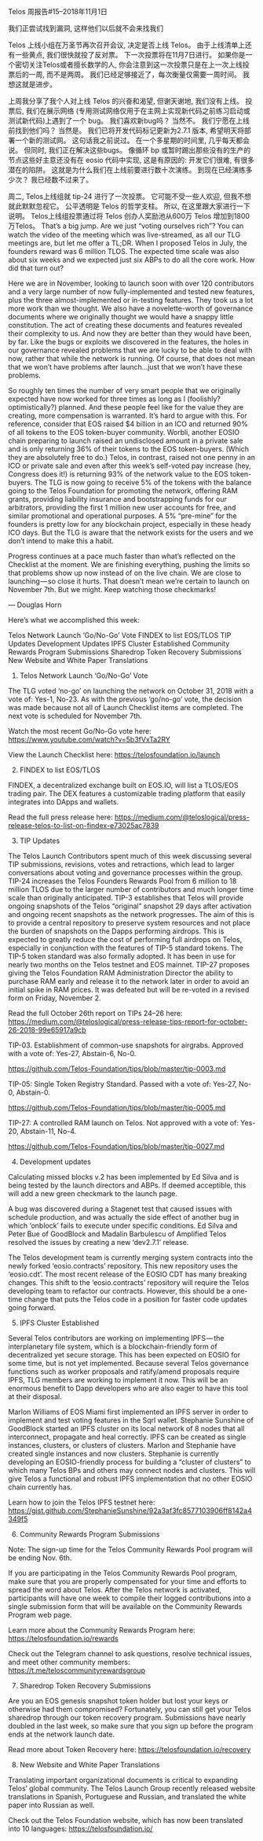 Telos 周报告#15–2018年11月1日

我们正尝试找到漏洞, 这样他们以后就不会来找我们

Telos 上线小组在万圣节再次召开会议, 决定是否上线 Telos。 由于上线清单上还有一些黄点, 我们很快就投了反对票。 下一次投票将在11月7日进行。 如果你是一个密切关注Telos或者擅长数学的人, 你会注意到这一次投票只是在上一次上线投票后的一周, 而不是两周。 我们已经足够接近了，每次衡量仅需要一周时间。 我想这就是进步。

上周我分享了我个人对上线 Telos 的兴奋和渴望, 但谢天谢地, 我们没有上线。 投票后, 我们在展示网络 (专用测试网络仅用于在主网上实现新代码之前练习启动或测试新代码)上遇到了一个 bug。 我们喜欢新bug吗？ 当然不。 我们宁愿在上线前找到他们吗？ 当然是。 我们已将开发代码标记更新为2.7.1 版本, 希望明天将部署一个新的测试网。 这句话我之前说过。 在一个多星期的时间里, 几乎每天都会说。 但同时, 我们正在解决这些bugs。 像循环 bp 或暂时踢出那些没有的生产的节点这些好主意还没有在 eosio 代码中实现, 这是有原因的: 开发它们很难, 有很多潜在的陷阱。 这就是为什么我们在上线前要进行数十次演练。 到现在已经演练多少次？ 我已经数不过来了。

周二, Telos上线组就 tip-24 进行了一次投票。 它可能不受一些人欢迎, 但我不想就此默默忽视它。 公平透明是 Telos 的哲学支柱。 所以, 在这里跟大家进行一下说明。 Telos上线组投票通过将 Telos 创办人奖励池从600万 Telos 增加到1800万Telos。 That’s a big jump. Are we just “voting ourselves rich”? You can watch the video of the meeting which was live-streamed, as all our TLG meetings are, but let me offer a TL;DR. When I proposed Telos in July, the founders reward was 6 million TLOS. The expected time scale was also about six weeks and we expected just six ABPs to do all the core work. How did that turn out?

Here we are in November, looking to launch soon with over 120 contributors and a very large number of now fully-implemented and tested new features, plus the three almost-implemented or in-testing features. They took us a lot more work than we thought. We also have a novelette-worth of governance documents where we originally thought we would have a snappy little constitution. The act of creating these documents and features revealed their complexity to us. And now they are better than they would have been, by far. Like the bugs or exploits we discovered in the features, the holes in our governance revealed problems that we are lucky to be able to deal with now, rather that while the network is running. Of course, that does not mean that we won’t have problems after launch…just that we won’t have these problems.

So roughly ten times the number of very smart people that we originally expected have now worked for three times as long as I (foolishly? optimistically?) planned. And these people feel like for the value they are creating, more compensation is warranted. It’s hard to argue with this. For reference, consider that EOS raised $4 billion in an ICO and returned 90% of all tokens to the EOS token-buyer community. Worbli, another EOSIO chain preparing to launch raised an undisclosed amount in a private sale and is only returning 36% of their tokens to the EOS token-buyers. (Which they are absolutely free to do.) Telos, in contrast, raised not one penny in an ICO or private sale and even after this week’s self-voted pay increase (hey, Congress does it!) is returning 93% of the network value to the EOS token-buyers. The TLG is now going to receive 5% of the tokens with the balance going to the Telos Foundation for promoting the network, offering RAM grants, providing liability insurance and bootstrapping funds for our arbitrators, providing the first 1 million new user accounts for free, and similar promotional and operational purposes. A 5% “pre-mine” for the founders is pretty low for any blockchain project, especially in these heady ICO days. But the TLG is aware that the network exists for the users and we don’t intend to make this a habit.

Progress continues at a pace much faster than what’s reflected on the Checklist at the moment. We are finishing everything, pushing the limits so that problems show up now instead of on the live chain. We are close to launching — so close it hurts. That doesn’t mean we’re certain to launch on November 7th. But we might. Keep watching those checkmarks!

— Douglas Horn

Here’s what we accomplished this week:

Telos Network Launch ‘Go/No-Go’ Vote FINDEX to list EOS/TLOS TIP Updates Development Updates IPFS Cluster Established Community Rewards Program Submissions Sharedrop Token Recovery Submissions New Website and White Paper Translations

1. Telos Network Launch ‘Go/No-Go’ Vote

The TLG voted ‘no-go’ on launching the network on October 31, 2018 with a vote of: Yes-1, No-23. As with the previous ‘go/no-go’ vote, the decision was made because not all of Launch Checklist items are completed. The next vote is scheduled for November 7th.

Watch the most recent Go/No-Go vote here: https://www.youtube.com/watch?v=5b3fVxTa2RY

View the Launch Checklist here: https://telosfoundation.io/launch

2. FINDEX to list EOS/TLOS

FINDEX, a decentralized exchange built on EOS.IO, will list a TLOS/EOS trading pair. The DEX features a customizable trading platform that easily integrates into DApps and wallets.

Read the full press release here: https://medium.com/@teloslogical/press-release-telos-to-list-on-findex-e73025ac7839

3. TIP Updates

The Telos Launch Contributors spent much of this week discussing several TIP submissions, revisions, votes and retractions, which lead to larger conversations about voting and governance processes within the group. TIP-24 increases the Telos Founders Rewards Pool from 6 million to 18 million TLOS due to the larger number of contributors and much longer time scale than originally anticipated. TIP-3 establishes that Telos will provide ongoing snapshots of the Telos “original” snapshot 29 days after activation and ongoing recent snapshots as the network progresses. The aim of this is to provide a central repository to preserve system resources and not place the burden of snapshots on the Dapps performing airdrops. This is expected to greatly reduce the cost of performing full airdrops on Telos, especially in conjunction with the features of TIP-5 standard tokens. The TIP-5 token standard was also formally adopted. It has been in use for nearly two months on the Telos testnet and EOS mainnet. TIP-27 proposes giving the Telos Foundation RAM Administration Director the ability to purchase RAM early and release it to the network later in order to avoid an initial spike in RAM prices. It was defeated but will be re-voted in a revised form on Friday, November 2.

Read the full October 26th report on TIPs 24–26 here: https://medium.com/@teloslogical/press-release-tips-report-for-october-26-2018-99e65917a9cb

TIP-03. Establishment of common-use snapshots for airgrabs. Approved with a vote of: Yes-27, Abstain-6, No-0.

https://github.com/Telos-Foundation/tips/blob/master/tip-0003.md

TIP-05: Single Token Registry Standard. Passed with a vote of: Yes-27, No-0, Abstain-0.

https://github.com/Telos-Foundation/tips/blob/master/tip-0005.md

TIP-27: A controlled RAM launch on Telos. Not approved with a vote of: Yes-20, Abstain-11, No-4.

https://github.com/Telos-Foundation/tips/blob/master/tip-0027.md

4. Development updates

Calculating missed blocks v.2 has been implemented by Ed Silva and is being tested by the launch directors and ABPs. If deemed acceptible, this will add a new green checkmark to the launch page.

A bug was discovered during a Stagenet test that caused issues with schedule production, and was actually the side effect of another bug in which ‘onblock’ fails to execute under specific conditions. Ed Silva and Peter Bue of GoodBlock and Madalin Barbulescu of Amplified Telos resolved the issues by creating a new ‘dev2.7.1’ release.

The Telos development team is currently merging system contracts into the newly forked ‘eosio.contracts’ repository. This new repository uses the ‘eosio.cdt’. The most recent release of the EOSIO CDT has many breaking changes. This shift to the ‘eosio.contracts’ repository will require the Telos developing team to refactor our contracts. However, this should be a one-time change that puts the Telos code in a position for faster code updates going forward.

5. IPFS Cluster Established

Several Telos contributors are working on implementing IPFS — the interplanetary file system, which is a blockchain-friendly form of decentralized yet secure storage. This has been expected on EOSIO for some time, but is not yet implemented. Because several Telos governance functions such as worker proposals and ratify/amend proposals require IPFS, TLG members are working to implement it now. This will be an enormous benefit to Dapp developers who are also eager to have this tool at their disposal.

Marlon Williams of EOS Miami first implemented an IPFS server in order to implement and test voting features in the Sqrl wallet. Stephanie Sunshine of GoodBlock started an IPFS cluster on its local network of 8 nodes that all interconnect, propagate and heal correctly. IPFS can be created as single instances, clusters, or clusters of clusters. Marlon and Stephanie have created single instances and now clusters. Stephanie is currently developing an EOSIO-friendly process for building a “cluster of clusters” to which many Telos BPs and others may connect nodes and clusters. This will give Telos a functional and robust IPFS implementation that no other EOSIO chain currently has.

Learn how to join the Telos IPFS testnet here: https://gist.github.com/StephanieSunshine/92a3af3fc8577103906ff8142a4349f5

6. Community Rewards Program Submissions

Note: The sign-up time for the Telos Community Rewards Pool program will be ending Nov. 6th.

If you are participating in the Telos Community Rewards Pool program, make sure that you are properly compensated for your time and efforts to spread the word about Telos. After the Telos network is activated, participants will have one week to compile their logged contributions into a single submission form that will be available on the Community Rewards Program web page.

Learn more about the Community Rewards Program here: https://telosfoundation.io/rewards

Check out the Telegram channel to ask questions, resolve technical issues, and meet other community members: https://t.me/teloscommunityrewardsgroup

7. Sharedrop Token Recovery Submissions

Are you an EOS genesis snapshot token holder but lost your keys or otherwise had them compromised? Fortunately, you can still get your Telos sharedrop through our token recovery program. Submissions have nearly doubled in the last week, so make sure that you sign up before the program ends at the network launch date.

Read more about Token Recovery here: https://telosfoundation.io/recovery

8. New Website and White Paper Translations

Translating important organizational documents is critical to expanding Telos’ global community. The Telos Launch Group recently released website translations in Spanish, Portuguese and Russian, and translated the white paper into Russian as well.

Check out the Telos Foundation website, which has now been translated into 10 languages: https://telosfoundation.io/